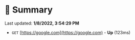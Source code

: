 # 📖 Summary
Last updated: **1/8/2022, 3:54:29 PM**

- `GET` [https://google.com](https://google.com) - **Up** (123ms)
